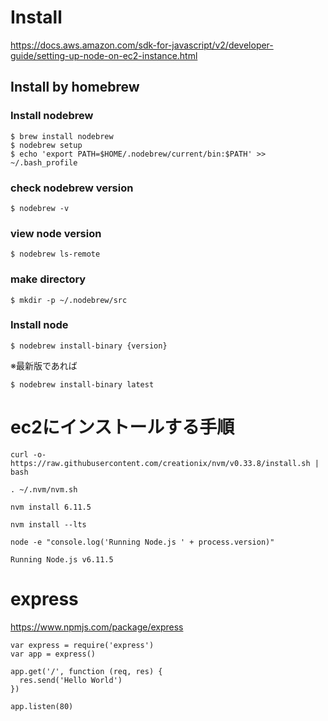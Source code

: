 # Install
https://docs.aws.amazon.com/sdk-for-javascript/v2/developer-guide/setting-up-node-on-ec2-instance.html

## Install by homebrew
### Install nodebrew
```Shell
$ brew install nodebrew
$ nodebrew setup
$ echo 'export PATH=$HOME/.nodebrew/current/bin:$PATH' >> ~/.bash_profile
```

### check nodebrew version
```Shell
$ nodebrew -v
```

### view node version
```Shell
$ nodebrew ls-remote
```

### make directory
```Shell
$ mkdir -p ~/.nodebrew/src
```

### Install node
```Shell
$ nodebrew install-binary {version}
```

※最新版であれば
```Shell
$ nodebrew install-binary latest
```

# ec2にインストールする手順
```Shell
curl -o- https://raw.githubusercontent.com/creationix/nvm/v0.33.8/install.sh | bash
```

```Shell
. ~/.nvm/nvm.sh
```

```Shell
nvm install 6.11.5
```

```Shell
nvm install --lts
```

```Shell
node -e "console.log('Running Node.js ' + process.version)"
```

```
Running Node.js v6.11.5
```

# express
https://www.npmjs.com/package/express
```Shell
var express = require('express')
var app = express()
 
app.get('/', function (req, res) {
  res.send('Hello World')
})
 
app.listen(80)
```